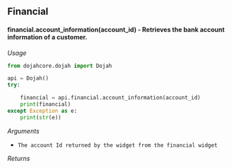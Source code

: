 Financial
-----------

#### financial.account_information(account_id) -  Retrieves the bank account information of a customer.

*Usage*

```python
from dojahcore.dojah import Dojah

api = Dojah()
try:

    financial = api.financial.account_information(account_id)
    print(financial)
except Exception as e:
    print(str(e))
```

*Arguments*

 - `The account Id returned by the widget from the financial widget`

 *Returns*
 
